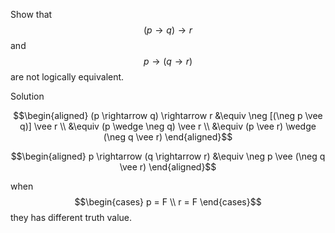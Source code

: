 Show that $$(p \rightarrow q) \rightarrow r$$ and $$p \rightarrow (q \rightarrow r)$$ are not logically equivalent.

Solution

$$\begin{aligned}
(p \rightarrow q) \rightarrow r 
&\equiv \neg [(\neg p \vee q)] \vee r \\
&\equiv (p \wedge \neg q) \vee r \\
&\equiv (p \vee r) \wedge (\neg q \vee r)
\end{aligned}$$

$$\begin{aligned}
p \rightarrow (q \rightarrow r)
&\equiv \neg p \vee (\neg q \vee r)
\end{aligned}$$

when 
$$\begin{cases}
p = F \\
r = F
\end{cases}$$ they has different truth value.